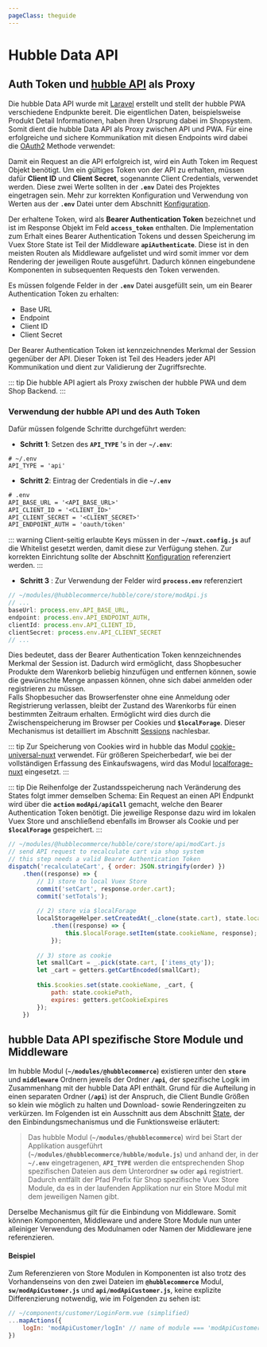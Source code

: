 ```yaml
---
pageClass: theguide
---
```


# Hubble Data API
<ImageComponent 
    :src="$withBase('/hubble-data-api-stack.svg')"
    alt="Hubble Data API"
    backgroundColor="black"
    padding="80px">
</ImageComponent>

## Auth Token und [hubble API](../../api) als Proxy

Die hubble Data API wurde mit [Laravel](https://laravel.com/) erstellt und stellt der hubble PWA
verschiedene Endpunkte bereit. Die eigentlichen Daten, beispielsweise 
Produkt Detail Informationen, haben ihren Ursprung dabei im Shopsystem.
Somit dient die hubble Data API als Proxy zwischen API und PWA.
Für eine erfolgreiche und sichere Kommunikation mit diesen Endpoints wird dabei 
die [OAuth2](https://oauth2.thephpleague.com/terminology/) Methode verwendet: 

Damit ein Request an die API erfolgreich ist, wird ein Auth Token im Request Objekt benötigt. 
Um ein gültiges Token von der API zu erhalten, müssen dafür __Client ID__ und __Client Secret__, sogenannte Client Credentials,
verwendet werden. Diese zwei Werte sollten in der __`.env`__ 
Datei des Projektes eingetragen sein. Mehr zur korrekten Konfiguration und Verwendung von Werten aus der __`.env`__ Datei 
unter dem Abschnitt [Konfiguration](../configuration.md).

Der erhaltene Token, wird als __Bearer Authentication Token__ bezeichnet und ist im Response Objekt im Feld __`access_token`__ enthalten.
Die Implementation zum Erhalt eines Bearer Authentication Tokens und dessen Speicherung im Vuex Store State ist Teil
der Middleware __`apiAuthenticate`__. Diese ist in den meisten Routen als Middleware aufgelistet und wird somit immer vor
dem Rendering der jeweiligen Route ausgeführt. Dadurch können eingebundene Komponenten in subsequenten Requests den Token
verwenden.

Es müssen folgende Felder in der __`.env`__ Datei ausgefüllt sein, um ein Bearer Authentication Token zu erhalten:
+ Base URL
+ Endpoint
+ Client ID
+ Client Secret

Der Bearer Authentication Token ist kennzeichnendes Merkmal der Session gegenüber der API.
Dieser Token ist Teil des Headers jeder API Kommunikation und dient zur Validierung der Zugriffsrechte.


::: tip
Die hubble API agiert als Proxy zwischen der hubble PWA und dem Shop Backend. 
:::
 
### Verwendung der hubble API und des Auth Token

Dafür müssen folgende Schritte durchgeführt werden:
* __Schritt 1__: Setzen des __`API_TYPE`__ 's in der __`~/.env`__:
``` text
# ~/.env
API_TYPE = 'api' 
```

* __Schritt 2__: Eintrag der Credentials in die __`~/.env`__

``` txt
# .env
API_BASE_URL = '<API_BASE_URL>'
API_CLIENT_ID = '<CLIENT_ID>'
API_CLIENT_SECRET = '<CLIENT_SECRET>'
API_ENDPOINT_AUTH = 'oauth/token'
```

::: warning
Client-seitig erlaubte Keys müssen in der __`~/nuxt.config.js`__ auf die Whitelist gesetzt werden,
damit diese zur Verfügung stehen. Zur korrekten Einrichtung sollte der Abschnitt [Konfiguration](configuration.md) referenziert werden.
:::


* __Schritt 3__ : Zur Verwendung der Felder wird __`process.env`__ referenziert
``` js
// ~/modules/@hubblecommerce/hubble/core/store/modApi.js
// ...
baseUrl: process.env.API_BASE_URL,
endpoint: process.env.API_ENDPOINT_AUTH,
clientId: process.env.API_CLIENT_ID,
clientSecret: process.env.API_CLIENT_SECRET
// ...
```

Dies bedeutet, dass der Bearer Authentication Token kennzeichnendes Merkmal der Session ist.
Dadurch wird ermöglicht, dass Shopbesucher Produkte dem Warenkorb beliebig hinzufügen und entfernen können, sowie die
gewünschte Menge anpassen können, ohne sich dabei anmelden oder registrieren zu müssen.  
Falls Shopbesucher das Browserfenster ohne eine Anmeldung oder Registrierung  verlassen, bleibt der Zustand des Warenkorbs
für einen bestimmten Zeitraum erhalten. Ermöglicht wird dies durch die Zwischenspeicherung im Browser per
Cookies und __`$localForage`__.
Dieser Mechanismus ist detailliert im Abschnitt [Sessions](../architectureanddataflow/sessions.md) nachlesbar.

::: tip
Zur Speicherung von Cookies wird in hubble das Modul [cookie-universal-nuxt](https://www.npmjs.com/package/cookie-universal-nuxt)
verwendet. Für größeren Speicherbedarf, wie bei der vollständigen Erfassung des Einkaufswagens, wird das Modul [localforage-nuxt](https://www.npmjs.com/package/localforage-nuxt) eingesetzt.
:::


::: tip
Die Reihenfolge der Zustandsspeicherung nach Veränderung des States folgt immer demselben Schema:
Ein Request an einen API Endpunkt wird über die __`action`__ __`modApi/apiCall`__ gemacht, welche den Bearer Authentication Token 
benötigt. Die jeweilige Response dazu wird im lokalen Vuex Store und anschließend ebenfalls
im Browser als Cookie und per __`$localForage`__ gespeichert.
:::


``` js
// ~/modules/@hubblecommerce/hubble/core/store/api/modCart.js
// send API request to recalculate cart via shop system
// this step needs a valid Bearer Authentication Token
dispatch('recalculateCart', { order: JSON.stringify(order) })
    .then((response) => {
        // 1) store to local Vuex Store
        commit('setCart', response.order.cart);
        commit('setTotals');
        
        // 2) store via $localForage
        localStorageHelper.setCreatedAt(_.clone(state.cart), state.localStorageLifetime)
            .then((response) => {
                this.$localForage.setItem(state.cookieName, response);
            });
        
        // 3) store as cookie
        let smallCart = _.pick(state.cart, ['items_qty']);
        let _cart = getters.getCartEncoded(smallCart);
        
        this.$cookies.set(state.cookieName, _cart, {
            path: state.cookiePath,
            expires: getters.getCookieExpires
        });
    })
```


<ImageComponent 
    :src="$withBase('/warenkorb.svg')"
    alt="Warenkorb"
    backgroundColor="white">
</ImageComponent>


## hubble Data API spezifische Store Module und Middleware

Im hubble Modul (__`~/modules/@hubblecommerce`__) existieren unter den __`store`__ und __`middleware`__ Ordnern jeweils der Ordner __`/api`__,
der spezifische Logik im Zusammenhang mit der hubble Data API enthält. Grund für die Aufteilung in einen separaten 
Ordner (__`/api`__) ist der Anspruch, die Client Bundle Größen so klein wie möglich zu halten und Download- sowie 
Renderingzeiten zu verkürzen.
Im Folgenden ist ein Ausschnitt aus dem Abschnitt [State](../architectureanddataflow/state.md),
der den Einbindungsmechanismus und die Funktionsweise erläutert:

> Das hubble Modul (__`~/modules/@hubblecommerce`__) wird bei Start der Applikation ausgeführt
(__`~/modules/@hubblecommerce/hubble/module.js`__) und anhand der, in der __`~/.env`__ eingetragenen,
__`API_TYPE`__ werden die entsprechenden Shop spezifischen Dateien aus dem Unterordner __`sw`__ oder
__`api`__ registriert. Dadurch entfällt der Pfad Prefix für Shop spezifische Vuex Store Module,
da es in der laufenden Applikation nur ein Store Modul mit dem jeweiligen Namen gibt.

Derselbe Mechanismus gilt für die Einbindung von Middleware.
Somit können Komponenten, Middleware und andere Store Module nun unter alleiniger Verwendung des Modulnamen oder Namen der
Middleware jene referenzieren. 

#### Beispiel

Zum Referenzieren von Store Modulen in Komponenten ist also trotz des Vorhandenseins von den zwei Dateien
im __`@hubblecommerce`__ Modul, __`sw/modApiCustomer.js`__ und __`api/modApiCustomer.js`__,
keine explizite Differenzierung notwendig, wie im Folgenden zu sehen ist:

``` js
// ~/components/customer/LoginForm.vue (simplified)
...mapActions({
    logIn: 'modApiCustomer/logIn' // name of module === 'modApiCustomer', name of action === 'logIn'
})
```